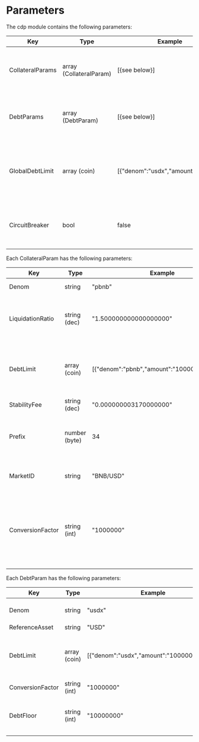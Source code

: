 # Parameters

The cdp module contains the following parameters:

| Key               | Type                    | Example                             | Description |
|-------------------|-------------------------|-------------------------------------|-------------|
| CollateralParams  | array (CollateralParam) | [{see below}]                       | array of params for each enabled collateral type |
| DebtParams        | array (DebtParam)       | [{see below}]                       | array of params for each enabled pegged asset |
| GlobalDebtLimit   | array (coin)            | [{"denom":"usdx","amount":"1000"}]  | maximum pegged asset that can be minted across the whole system |
| CircuitBreaker    | bool                    | false                               | flag to disable user interactions with the system |
<!-- TODO what is the denom for GlobalDebtLimit?-->

Each CollateralParam has the following parameters:

| Key              | Type          | Example                                     | Description            |
|------------------|---------------|---------------------------------------------|------------------------|
| Denom            | string        | "pbnb"                                      | collateral coin denom  |
| LiquidationRatio | string (dec)  | "1.500000000000000000"                      | the ratio under which a cdp with this collateral type will be liquidated |
| DebtLimit        | array (coin)  | [{"denom":"pbnb","amount":"1000000000000"}] | maximum pegged asset that can be minted backed by this collateral type |
| StabilityFee     | string (dec)  | "0.000000003170000000"                      | per second fee
| Prefix           | number (byte) | 34                                          | identifier used in store keys - **must** be unique across collateral types |
| MarketID         | string        | "BNB/USD"                                   | price feed identifier for this collateral type |
| ConversionFactor | string (int)  | "1000000"                                   | multiplier to go from collateral amount (say $1.50) to internal representation of that amount (1500000)|

Each DebtParam has the following parameters:

| Key              | Type         | Example                                   | Description             |
|------------------|--------------|-------------------------------------------|-------------------------|
| Denom            | string       | "usdx"                                    | pegged asset coin denom |
| ReferenceAsset   | string       | "USD"                                     |  |
| DebtLimit        | array (coin) | [{"denom":"usdx","amount":"10000000000"}] | maximum pegged asset that can be inted of this type |
| ConversionFactor | string (int) | "1000000"                                 |  |
| DebtFloor        | string (int) | "10000000"                                | minimum amount of debt that a CDP can contain |

<!-- TODO add descriptions above -->
